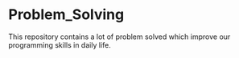 # Problem_Solving
This repository contains a lot of problem solved which improve our programming skills in daily life.

